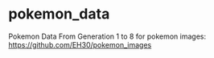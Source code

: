 # pokemon_data
Pokemon Data From Generation 1 to 8
for pokemon images: https://github.com/EH30/pokemon_images
